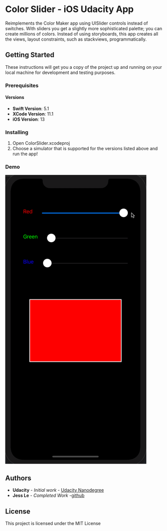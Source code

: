 # Color Slider - iOS Udacity App

Reimplements the Color Maker app using UISlider controls instead of switches. With sliders you get a slightly more sophisticated palette; you can create millions of colors. Instead of using storyboards, this app creates all the views, layout constraints, such as stackviews, programmatically.


## Getting Started

These instructions will get you a copy of the project up and running on your local machine for development and testing purposes.


### Prerequisites

#### Versions

* **Swift Version**: 5.1
* **XCode Version**: 11.1
* **iOS Version**: 13

### Installing

1. Open ColorSlider.xcodeproj
1. Choose a simulator that is supported for the versions listed above and run the app!

### Demo

![color slider demo](color-slider-demo.gif)

## Authors

* **Udacity** - *Initial work* - [Udacity Nanodegree](https://www.udacity.com/course/ios-developer-nanodegree--nd003)
* **Jess Le** - *Completed Work* -[github](https://github.com/lovelejess)


## License

This project is licensed under the MIT License

